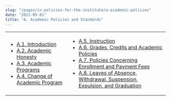 ```yaml
---
slug: "/pages/iv-policies-for-the-institute/a-academic-policies"
date: "2021-05-01"
title: "A. Academic Policies and Standards"
---
```


<table border="0">

<tbody>

<tr>

<td>

- [A.1\. Introduction](/pages/iv-policies-for-the-institute/a-academic-policies/a-1-introduction)
- [A.2\. Academic Honesty](/pages/iv-policies-for-the-institute/a-academic-policies/a-2-academic-honesty)
- [A.3\. Academic Programs](/pages/iv-policies-for-the-institute/a-academic-policies/a-3-academic-programs)
- [A.4\. Change of Academic Program](/pages/iv-policies-for-the-institute/a-academic-policies/a-4-change-of-academic-program)

</td>

<td>

- [A.5\. Instruction](/pages/iv-policies-for-the-institute/a-academic-policies/a-5-instruction)
- [A.6\. Grades, Credits and Academic Policies](/pages/iv-policies-for-the-institute/a-academic-policies/a-6-grades-credits-and-academic-policies)
- [A.7\. Policies Concerning Enrollment and Payment Fees](/pages/iv-policies-for-the-institute/a-academic-policies/a-7-policies-concerning-enrollment-and-payment-fees)
- [A.8\. Leaves of Absence, Withdrawal, Suspension, Expulsion, and Graduation](/pages/iv-policies-for-the-institute/a-academic-policies/a-8-leaves-of-absence-withdrawal-suspension-expulsion-and-graduation)

</td>

</tr>

</tbody>

</table>
